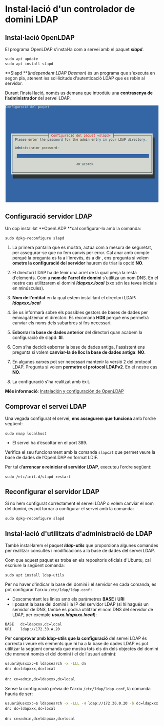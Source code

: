 # Instal·lació d'un controlador de domini LDAP

## Instal·lació OpenLDAP

El programa OpenLDAP s'instal·la com a servei amb el paquet **_slapd_**.

  ```
  sudo apt update
  sudo apt install slapd
  ```

**Slapd **(_Independent LDAP Daemon_) és un programa que s'executa en segon pla, atenent les sol·licituds d'autenticació LDAP que es rebin al servidor.

Durant l’instal·lació, només us demana que introduïu una **contrasenya de l’administrador** del servei LDAP.

![](/assets/slapd_instalacio.png)

## Configuració servidor LDAP

Un cop instal·lat **OpenLADP **cal configurar-lo amb la comanda:
  
  `sudo dpkg-reconfigure slapd`

1. La primera pantalla que es mostra, actua com a mesura de seguretat, per assegurar-se que no fem canvis per error.
Cal anar amb compte perquè la pregunta es fa a l'inrevés, és a dir , ens pregunta si volem **ometre la configuració del servidor** haurem de triar la opció **NO**. 

2. El directori LDAP ha de tenir una arrel de la qual penja la resta d'elements. Com a **nom de l'arrel de domini** s'utilitza un nom DNS. En el nostre cas utilitzarem el domini **_ldapxxx.local_** (xxx són les teves inicials en minúscules).

3. **Nom de l'entitat** en la qual estem instal·lant el directori LDAP: **_ldapxxx.local_**

4. Se us informarà sobre els possibles gestors de bases de dades per emmagatzemar el directori. Es recomana **HDB** perquè ens permetrà canviar els noms dels subarbres si fos necessari.

5. **Esborrar la base de dades anterior** del directori quan acabem la configuració de slapd: **SI**.

6. Com s’ha decidit esborrar la base de dades antiga, l'assistent ens pregunta si volem **canviar-la de lloc la base de dades antiga**: **NO**.

7. En algunes xarxes pot ser necessari mantenir la versió 2 del protocol LDAP. Pregunta si volem **permetre el protocol LDAPv2**. En el nostre cas **NO**.

8. La configuració s'ha realitzat amb èxit.

**Més informació**: [Instalación y configuración de OpenLDAP](http://www.ite.educacion.es/formacion/materiales/85/cd/linux/m6/instalacin_y_configuracin_de_openldap.html)

## Comprovar el servei LDAP

Una vegada configurat el servei, **ens assegurem que funciona** amb l’ordre següent:

   `sudo nmap localhost`
  
* El servei ha d’escoltar en el port 389.

Verifica el seu funcionament amb la comanda `slapcat` que permet veure la base de dades de l’OpenLDAP en format LDIF. 

Per tal d’**arrencar o reiniciar el servidor LDAP**, executeu l’ordre següent:

   `sudo /etc/init.d/slapd restart`
   
## Reconfigurar el servidor LDAP

Si no hem configurat correctament el servei LDAP o volem canviar el nom del domini, es pot tornar a configurar el servei amb la comanda:

 `sudo dpkg-reconfigure slapd`
 
## Instal·lació d'utilitzats d'administració de LDAP

També instal·larem el paquet **_ldap-utils_** que proporciona algunes comandes per realitzar consultes i modificacions a la base de dades del servei LDAP.

Com que aquest paquet es troba en els repositoris oficials d'Ubuntu, cal escriure la següent comanda:

  `sudo apt install ldap-utils`
  
Per no haver d'indicar la base del domini i el servidor en cada comanda, es pot configurar l'arxiu `/etc/ldap/ldap.conf` :
  * Descomentant les línies amb els paràmetres **BASE** i **URI**
  * I posant la base del domini i la IP del servidor LDAP (si hi hagués un servidor de DNS, també es podria utilitzar el nom DNS del servidor de LDAP, per exemple **_usxxx.ldapxxx.local_**):

  ```
  BASE   dc=ldapxxx,dc=local
  URI    ldap://172.30.A.20  
  ```
  
Per **comprovar amb ldap-utils que la configuració** del servei LDAP és correcta i veure els elements que hi ha a la base de dades LDAP es pot utilitzar la següent comanda que mostra tots els dn dels objectes del domini (de moment només el del domini i el de l'usuari admin):

```bash
usuari@usxxx:~$ ldapsearch -x -LLL dn
dn: dc=ldapxxx,dc=local

dn: cn=admin,dc=ldapxxx,dc=local
```

Sense la configuració prèvia de l'arxiu `/etc/ldap/ldap.conf`, la comanda hauria de ser:

```bash
usuari@usxxx:~$ ldapsearch -x -LLL -H ldap://172.30.0.20 -b dc=ldapxxx,dc=local dn
dn: dc=ldapxxx,dc=local

dn: cn=admin,dc=ldapxxx,dc=local
```



